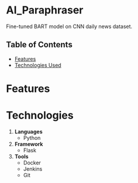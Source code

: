# AI_Paraphraser
Fine-tuned BART model on CNN daily news dataset.

## Table of Contents
- [Features](#features)
- [Technologies Used](#technologies)

# Features
      
# **Technologies**

1. **Languages**
   - Python
2. **Framework**
   - Flask
3. **Tools**
   - Docker
   - Jenkins
   - Git
